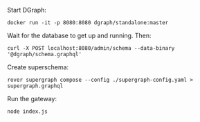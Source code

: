 
Start DGraph:
```
docker run -it -p 8080:8080 dgraph/standalone:master
```

Wait for the database to get up and running. Then:
```
curl -X POST localhost:8080/admin/schema --data-binary '@dgraph/schema.graphql'
```

Create superschema:
```
rover supergraph compose --config ./supergraph-config.yaml > supergraph.graphql
```

Run the gateway:
```
node index.js
```
